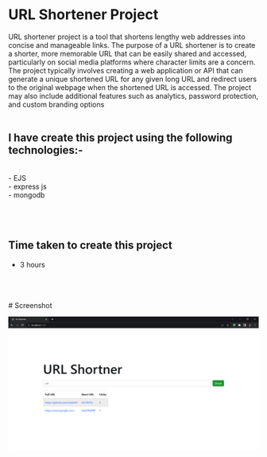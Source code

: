 # URL Shortener Project

URL shortener project is a tool that shortens lengthy web addresses into concise and manageable links. The purpose of a URL shortener is to create a shorter, more memorable URL that can be easily shared and accessed, particularly on social media platforms where character limits are a concern. The project typically involves creating a web application or API that can generate a unique shortened URL for any given long URL and redirect users to the original webpage when the shortened URL is accessed. The project may also include additional features such as analytics, password protection, and custom branding options
<br>
<br>


## I have create this project using the following technologies:-
<br>
  - EJS <br>
  - express js<br>
  - mongodb<br>
 <br>
  <br>
   <br>

## Time taken to create this project
 * 3 hours
 <br>
  <br>
   <br>
# Screenshot

![URL shortner](./screenshort/Screenshot.png "URL shortner")